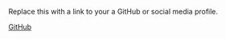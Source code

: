 Replace this with a link to your a GitHub or social media profile.






[GitHub](http://github.com)



